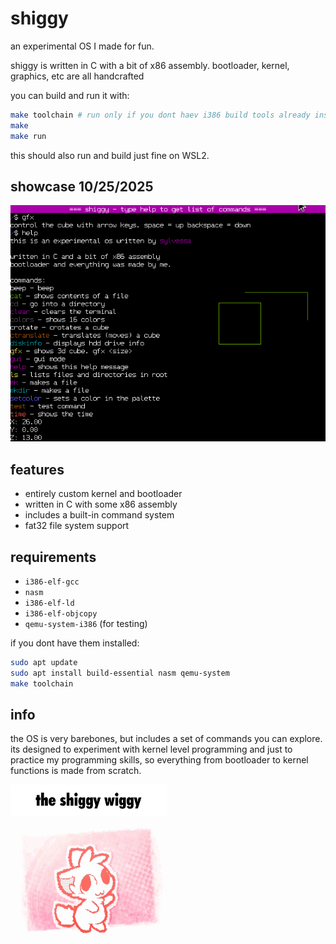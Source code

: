 # shiggy

an experimental OS I made for fun.

shiggy is written in C with a bit of x86 assembly. bootloader, kernel, graphics, etc are all handcrafted

you can build and run it with:

```bash
make toolchain # run only if you dont haev i386 build tools already installed
make
make run
```

this should also run and build just fine on WSL2.

## showcase 10/25/2025

<img src="https://raw.githubusercontent.com/sylvessa/sylvessa/refs/heads/main/msrdc_vQ8qDDAxYO.gif">

## features

- entirely custom kernel and bootloader
- written in C with some x86 assembly
- includes a built-in command system
- fat32 file system support

## requirements

- `i386-elf-gcc`
- `nasm`
- `i386-elf-ld`
- `i386-elf-objcopy`
- `qemu-system-i386` (for testing)

if you dont have them installed:

```bash
sudo apt update
sudo apt install build-essential nasm qemu-system
make toolchain
```

## info

the OS is very barebones, but includes a set of commands you can explore. its designed to experiment with kernel level programming and just to practice my programming skills, so everything from bootloader to kernel functions is made from scratch.

<img src="https://raw.githubusercontent.com/sylvessa/sylvessa/refs/heads/main/caption.gif" width="250" height="250">
